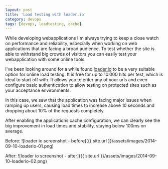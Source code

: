 ```yaml
---
layout: post
title: 'Load testing with loader.io'
category: devops
tags: [devops, loadtesting, cache]
---
```


While developing webapplications I'm always trying to keep a close watch on performance and reliability, especially when working on web applications that are facing a broad audience. To test whether the site is able to withstand big crowds of visitors you can easily test your webapplication with some online tools.

I've been looking around for a while found [loader.io](http://loader.io) to be a very suitable option for online load testing. It is free for up to 10.000 hits per test, which is ideal to start off with. It allows you to enter any of your urls and even configure basic authentication to allow testing on protected sites such as your acceptance environments.

In this case, we saw that the application was facing major issues when ramping up users, causing load times to increase above 10 seconds and dropping about 10% of the requests completely.

After enabling the applications cache configuration, we can clearly see the big improvement in load times and stability, staying below 100ms on average.

Before:
![loader io screenshot - before]({{ site.url }}/assets/images/2014-09-10-loaderio-01.png)

After:
![loader io screenshot - after]({{ site.url }}/assets/images/2014-09-10-loaderio-02.png)
